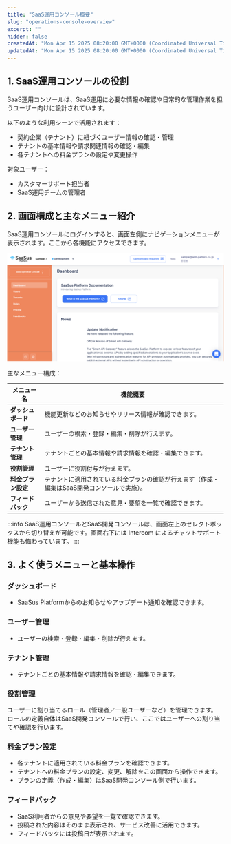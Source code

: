 ```yaml
---
title: "SaaS運用コンソール概要"
slug: "operations-console-overview"
excerpt: ""
hidden: false
createdAt: "Mon Apr 15 2025 08:20:00 GMT+0000 (Coordinated Universal Time)"
updatedAt: "Mon Apr 15 2025 08:20:00 GMT+0000 (Coordinated Universal Time)"
---
```


## 1. SaaS運用コンソールの役割

SaaS運用コンソールは、SaaS運用に必要な情報の確認や日常的な管理作業を担うユーザー向けに設計されています。

以下のような利用シーンで活用されます：

- 契約企業（テナント）に紐づくユーザー情報の確認・管理
- テナントの基本情報や請求関連情報の確認・編集
- 各テナントへの料金プランの設定や変更操作

対象ユーザー：

- カスタマーサポート担当者
- SaaS運用チームの管理者


## 2. 画面構成と主なメニュー紹介

SaaS運用コンソールにログインすると、画面左側にナビゲーションメニューが表示されます。ここから各機能にアクセスできます。

![01](/ja/img/part-5/operations-console-overview/operations_console_overview-01.png)

主なメニュー構成：

| メニュー名         | 機能概要 |
|------------------|----------|
| **ダッシュボード**     | 機能更新などのお知らせやリリース情報が確認できます。 |
| **ユーザー管理**       | ユーザーの検索・登録・編集・削除が行えます。 |
| **テナント管理**       | テナントごとの基本情報や請求情報を確認・編集できます。 |
| **役割管理**         | ユーザーに役割付与が行えます。 |
| **料金プラン設定**     | テナントに適用されている料金プランの確認が行えます（作成・編集はSaaS開発コンソールで実施）。 |
| **フィードバック**     | ユーザーから送信された意見・要望を一覧で確認できます。 |

:::info
SaaS運用コンソールとSaaS開発コンソールは、画面左上のセレクトボックスから切り替えが可能です。画面右下には Intercom によるチャットサポート機能も備わっています。
:::

## 3. よく使うメニューと基本操作

### ダッシュボード

- SaaSus Platformからのお知らせやアップデート通知を確認できます。

### ユーザー管理

- ユーザーの検索・登録・編集・削除が行えます。

### テナント管理

- テナントごとの基本情報や請求情報を確認・編集できます。

### 役割管理

ユーザーに割り当てるロール（管理者／一般ユーザーなど）を管理できます。  
ロールの定義自体はSaaS開発コンソールで行い、ここではユーザーへの割り当てや確認を行います。

### 料金プラン設定

- 各テナントに適用されている料金プランを確認できます。
- テナントへの料金プランの設定、変更、解除をこの画面から操作できます。
- プランの定義（作成・編集）はSaaS開発コンソール側で行います。

### フィードバック

- SaaS利用者からの意見や要望を一覧で確認できます。
- 投稿された内容はそのまま表示され、サービス改善に活用できます。
- フィードバックには投稿日が表示されます。